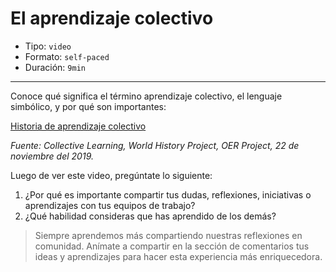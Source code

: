 # El aprendizaje colectivo

* Tipo: `video`
* Formato: `self-paced`
* Duración: `9min`

***
Conoce qué significa el término aprendizaje colectivo, el lenguaje simbólico, y
por qué son importantes:

[Historia de aprendizaje colectivo](https://vimeo.com/471209245)

*Fuente: Collective Learning, World History Project, OER Project, 22 de noviembre del 2019.*

Luego de ver este video, pregúntate lo siguiente:
1. ¿Por qué es importante compartir tus dudas, reflexiones, iniciativas o
aprendizajes con tus equipos de trabajo?
2. ¿Qué habilidad consideras que has aprendido de los demás?

>Siempre aprendemos más compartiendo nuestras reflexiones en comunidad.
Anímate a compartir en la sección de comentarios tus ideas y aprendizajes
para hacer esta experiencia más enriquecedora.

